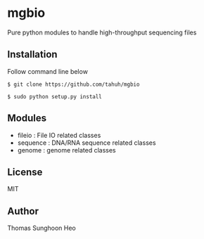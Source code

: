 # mgbio
Pure python modules to handle high-throughput sequencing files 

## Installation

Follow command line below

```
$ git clone https://github.com/tahuh/mgbio

$ sudo python setup.py install
```

## Modules

- fileio : File IO related classes
- sequence : DNA/RNA sequence related classes
- genome : genome related classes

## License 
MIT

## Author

Thomas Sunghoon Heo
